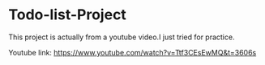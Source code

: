 # Todo-list-Project

This project is actually from a youtube video.I just tried for practice.

Youtube link: https://www.youtube.com/watch?v=Ttf3CEsEwMQ&t=3606s
